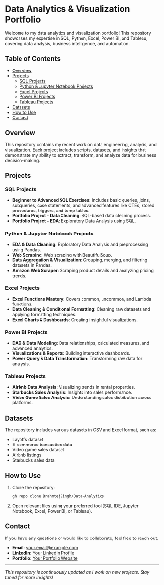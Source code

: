 # Data Analytics & Visualization Portfolio

Welcome to my data analytics and visualization portfolio! This repository showcases my expertise in SQL, Python, Excel, Power BI, and Tableau, covering data analysis, business intelligence, and automation.

## Table of Contents
- [Overview](#overview)
- [Projects](#projects)
  - [SQL Projects](#sql-projects)
  - [Python & Jupyter Notebook Projects](#python--jupyter-notebook-projects)
  - [Excel Projects](#excel-projects)
  - [Power BI Projects](#power-bi-projects)
  - [Tableau Projects](#tableau-projects)
- [Datasets](#datasets)
- [How to Use](#how-to-use)
- [Contact](#contact)

## Overview
This repository contains my recent work on data engineering, analysis, and visualization. Each project includes scripts, datasets, and insights that demonstrate my ability to extract, transform, and analyze data for business decision-making.

## Projects
### SQL Projects
- **Beginner to Advanced SQL Exercises**: Includes basic queries, joins, subqueries, case statements, and advanced features like CTEs, stored procedures, triggers, and temp tables.
- **Portfolio Project - Data Cleaning**: SQL-based data cleaning process.
- **Portfolio Project - EDA**: Exploratory Data Analysis using SQL.

### Python & Jupyter Notebook Projects
- **EDA & Data Cleaning**: Exploratory Data Analysis and preprocessing using Pandas.
- **Web Scraping**: Web scraping with BeautifulSoup.
- **Data Aggregation & Visualization**: Grouping, merging, and filtering datasets in Pandas.
- **Amazon Web Scraper**: Scraping product details and analyzing pricing trends.

### Excel Projects
- **Excel Functions Mastery**: Covers common, uncommon, and Lambda functions.
- **Data Cleaning & Conditional Formatting**: Cleaning raw datasets and applying formatting techniques.
- **Excel Charts & Dashboards**: Creating insightful visualizations.

### Power BI Projects
- **DAX & Data Modeling**: Data relationships, calculated measures, and advanced analytics.
- **Visualizations & Reports**: Building interactive dashboards.
- **Power Query & Data Transformation**: Transforming raw data for analysis.

### Tableau Projects
- **Airbnb Data Analysis**: Visualizing trends in rental properties.
- **Starbucks Sales Analysis**: Insights into sales performance.
- **Video Game Sales Analysis**: Understanding sales distribution across platforms.

## Datasets
The repository includes various datasets in CSV and Excel format, such as:
- Layoffs dataset
- E-commerce transaction data
- Video game sales dataset
- Airbnb listings
- Starbucks sales data

## How to Use
1. Clone the repository:
   ```bash
   gh repo clone BrahmtejSingh/Data-Analytics
   ```
2. Open relevant files using your preferred tool (SQL IDE, Jupyter Notebook, Excel, Power BI, or Tableau).

## Contact
If you have any questions or would like to collaborate, feel free to reach out:
- **Email**: your.email@example.com
- **LinkedIn**: [Your LinkedIn Profile]([https://linkedin.com/in/your-profile](https://www.linkedin.com/in/brahmtej-singh-29730a1a8/))
- **Portfolio**: [Your Portfolio Website](https://your-portfolio.com)

---
*This repository is continuously updated as I work on new projects. Stay tuned for more insights!*

